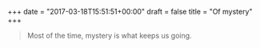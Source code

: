 +++
date = "2017-03-18T15:51:51+00:00"
draft = false
title = "Of mystery"
+++


> Most of the time, mystery is what keeps us going.